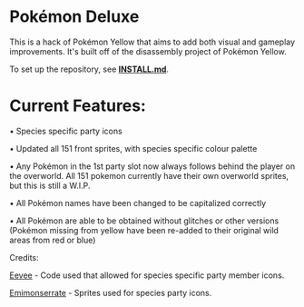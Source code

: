 # Pokémon Deluxe

This is a hack of Pokémon Yellow that aims to add both visual and gameplay improvements. It's built off of the disassembly project of Pokémon Yellow.

To set up the repository, see [**INSTALL.md**](INSTALL.md).

# Current Features:

• Species specific party icons

• Updated all 151 front sprites, with species specific colour palette

• Any Pokémon in the 1st party slot now always follows behind the player on the overworld. All 151 pokemon currently have their own overworld sprites, but this is still a W.I.P.

• All Pokémon names have been changed to be capitalized correctly

• All Pokémon are able to be obtained without glitches or other versions (Pokémon missing from yellow have been re-added to their original wild areas from red or blue)

Credits:

[Eevee](https://twitter.com/eevee) - Code used that allowed for species specific party member icons.

[Emimonserrate](https://twitter.com/emimonserrate) - Sprites used for species party icons.
